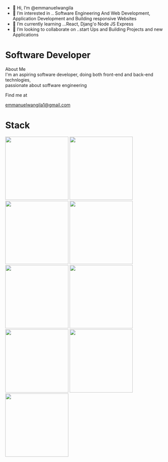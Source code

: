 - 👋 Hi, I’m @emmanuelwangila
- 👀 I’m interested in .. Software Engineering
And Web Development, Application Development and 
Building responsive Websites 
- 🌱 I’m currently learning ...React, Djang'o
Node JS Express 
- 💞️ I’m looking to collaborate on ..start Ups and Building
Projects and new Applications 


<!---
emmanuelwangila/emmanuelwangila is a ✨ special ✨ repository because its `README.md` (this file) appears on your GitHub profile.
You can click the Preview link to take a look at your changes.
--->
<h1 class="color-blue font-bold"> Software Developer </h1>
<div>About Me</div>
<div> I'm an aspiring software developer, doing both front-end
and back-end technlogies,</br> passionate about soffware engineering</div>
<p>Find me at </p> <a href="https:/emmanuelwangila1@gmail.com">emmanuelwangila1@gmail.com</a> 


<html>
<head></head>
            <h1>Stack</h1>
<body>
<img src="https://cdn.jsdelivr.net/gh/devicons/devicon/icons/bash/bash-original.svg" width="200" height="200" /> <img src="https://cdn.jsdelivr.net/gh/devicons/devicon/icons/django/django-plain-wordmark.svg" width="200" height="200" />



<img src="https://cdn.jsdelivr.net/gh/devicons/devicon/icons/css3/css3-original.svg" width="200" height="200"/>

<img src="https://cdn.jsdelivr.net/gh/devicons/devicon/icons/digitalocean/digitalocean-original-wordmark.svg" width="200" height="200"/>

<img src="https://cdn.jsdelivr.net/gh/devicons/devicon/icons/express/express-original-wordmark.svg" width="200"  height="200"/>

<img src="https://cdn.jsdelivr.net/gh/devicons/devicon/icons/git/git-original-wordmark.svg" width="200" height="200"/>

<img src="https://cdn.jsdelivr.net/gh/devicons/devicon/icons/github/github-original-wordmark.svg" width="200" height="200" />

<img src="https://cdn.jsdelivr.net/gh/devicons/devicon/icons/nextjs/nextjs-original-wordmark.svg" width="200" height="200" />

<img src="https://cdn.jsdelivr.net/gh/devicons/devicon/icons/react/react-original.svg" width="200" height="200" />



</body>
</html>

            
          
            
          







